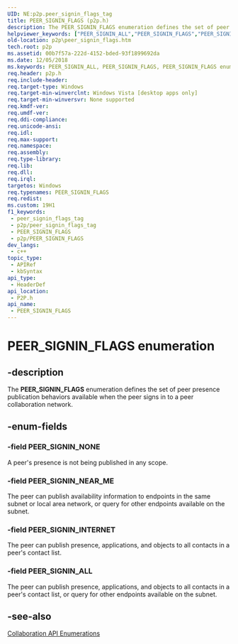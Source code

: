 ```yaml
---
UID: NE:p2p.peer_signin_flags_tag
title: PEER_SIGNIN_FLAGS (p2p.h)
description: The PEER_SIGNIN_FLAGS enumeration defines the set of peer presence publication behaviors available when the peer signs in to a peer collaboration network.
helpviewer_keywords: ["PEER_SIGNIN_ALL","PEER_SIGNIN_FLAGS","PEER_SIGNIN_FLAGS enumeration [Peer Networking]","PEER_SIGNIN_INTERNET","PEER_SIGNIN_NEAR_ME","PEER_SIGNIN_NONE","p2p.peer_signin_flags","p2p/PEER_SIGNIN_ALL","p2p/PEER_SIGNIN_FLAGS","p2p/PEER_SIGNIN_INTERNET","p2p/PEER_SIGNIN_NEAR_ME","p2p/PEER_SIGNIN_NONE"]
old-location: p2p\peer_signin_flags.htm
tech.root: p2p
ms.assetid: 00b7f57a-222d-4152-bded-93f1899692da
ms.date: 12/05/2018
ms.keywords: PEER_SIGNIN_ALL, PEER_SIGNIN_FLAGS, PEER_SIGNIN_FLAGS enumeration [Peer Networking], PEER_SIGNIN_INTERNET, PEER_SIGNIN_NEAR_ME, PEER_SIGNIN_NONE, p2p.peer_signin_flags, p2p/PEER_SIGNIN_ALL, p2p/PEER_SIGNIN_FLAGS, p2p/PEER_SIGNIN_INTERNET, p2p/PEER_SIGNIN_NEAR_ME, p2p/PEER_SIGNIN_NONE
req.header: p2p.h
req.include-header: 
req.target-type: Windows
req.target-min-winverclnt: Windows Vista [desktop apps only]
req.target-min-winversvr: None supported
req.kmdf-ver: 
req.umdf-ver: 
req.ddi-compliance: 
req.unicode-ansi: 
req.idl: 
req.max-support: 
req.namespace: 
req.assembly: 
req.type-library: 
req.lib: 
req.dll: 
req.irql: 
targetos: Windows
req.typenames: PEER_SIGNIN_FLAGS
req.redist: 
ms.custom: 19H1
f1_keywords:
 - peer_signin_flags_tag
 - p2p/peer_signin_flags_tag
 - PEER_SIGNIN_FLAGS
 - p2p/PEER_SIGNIN_FLAGS
dev_langs:
 - c++
topic_type:
 - APIRef
 - kbSyntax
api_type:
 - HeaderDef
api_location:
 - P2P.h
api_name:
 - PEER_SIGNIN_FLAGS
---
```


# PEER_SIGNIN_FLAGS enumeration


## -description

The <b>PEER_SIGNIN_FLAGS</b> enumeration defines the set of peer presence publication behaviors available when the peer signs in to a peer collaboration network.

## -enum-fields

### -field PEER_SIGNIN_NONE

A peer's presence is not being published in any scope.

### -field PEER_SIGNIN_NEAR_ME

The peer can publish availability information to endpoints in the same subnet or local area network, or query for other endpoints available on the subnet.

### -field PEER_SIGNIN_INTERNET

The peer can publish presence, applications, and objects to all contacts in a peer's contact list.

### -field PEER_SIGNIN_ALL

The peer can publish presence, applications, and objects to all contacts in a peer's contact list, or query for other endpoints available on the subnet.

## -see-also

<a href="https://docs.microsoft.com/windows/desktop/P2PSdk/collaboration-api-enumerations">Collaboration API Enumerations</a>

